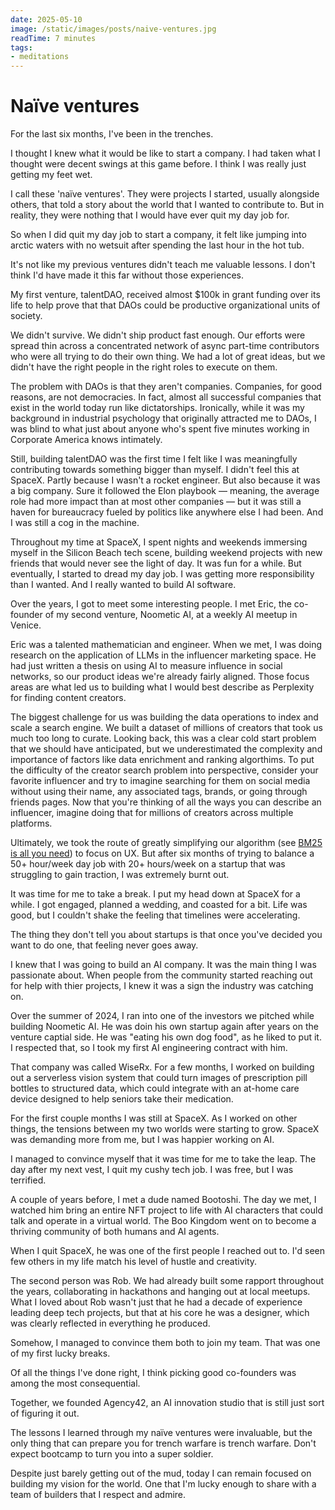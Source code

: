 ```yaml
---
date: 2025-05-10
image: /static/images/posts/naive-ventures.jpg
readTime: 7 minutes
tags:
- meditations
---
```





# Naïve ventures

For the last six months, I've been in the trenches.

I thought I knew what it would be like to start a company. I had taken what I thought were decent swings at this game before. I think I was really just getting my feet wet.

I call these 'naïve ventures'. They were projects I started, usually alongside others, that told a story about the world that I wanted to contribute to. But in reality, they were nothing that I would have ever quit my day job for. 

So when I did quit my day job to start a company, it felt like jumping into arctic waters with no wetsuit after spending the last hour in the hot tub.

It's not like my previous ventures didn't teach me valuable lessons. I don't think I'd have made it this far without those experiences.

My first venture, talentDAO, received almost $100k in grant funding over its life to help prove that that DAOs could be productive organizational units of society.

We didn't survive. We didn't ship product fast enough. Our efforts were spread thin across a concentrated network of async part-time contributors who were all trying to do their own thing. We had a lot of great ideas, but we didn't have the right people in the right roles to execute on them.

The problem with DAOs is that they aren't companies. Companies, for good reasons, are not democracies. In fact, almost all successful companies that exist in the world today run like dictatorships. Ironically, while it was my background in industrial psychology that originally attracted me to DAOs, I was blind to what just about anyone who's spent five minutes working in Corporate America knows intimately.

Still, building talentDAO was the first time I felt like I was meaningfully contributing towards something bigger than myself. I didn't feel this at SpaceX. Partly because I wasn't a rocket engineer. But also because it was a big company. Sure it followed the Elon playbook — meaning, the average role had more impact than at most other companies — but it was still a haven for bureaucracy fueled by politics like anywhere else I had been. And I was still a cog in the machine.

Throughout my time at SpaceX, I spent nights and weekends immersing myself in the Silicon Beach tech scene, building weekend projects with new friends that would never see the light of day. It was fun for a while. But eventually, I started to dread my day job. I was getting more responsibility than I wanted. And I really wanted to build AI software.

Over the years, I got to meet some interesting people. I met Eric, the co-founder of my second venture, Noometic AI, at a weekly AI meetup in Venice. 

Eric was a talented mathematician and engineer. When we met, I was doing research on the application of LLMs in the influencer marketing space. He had just written a thesis on using AI to measure influence in social networks, so our product ideas we're already fairly aligned. Those focus areas are what led us to building what I would best describe as Perplexity for finding content creators.

The biggest challenge for us was building the data operations to index and scale a search engine. We built a dataset of millions of creators that took us much too long to curate. Looking back, this was a clear cold start problem that we should have anticipated, but we underestimated the complexity and importance of factors like data enrichment and ranking algorthims. To put the difficulty of the creator search problem into perspective, consider your favorite influencer and try to imagine searching for them on social media without using their name, any associated tags, brands, or going through friends pages. Now that you're thinking of all the ways you can describe an influencer, imagine doing that for millions of creators across multiple platforms.


Ultimately, we took the route of greatly simplifying our algorithm (see [BM25 is all you need](https://shoshin.blog/bm25-is-all-you-need.html)) to focus on UX. But after six months of trying to balance a 50+ hour/week day job with 20+ hours/week on a startup that was struggling to gain traction, I was extremely burnt out. 

It was time for me to take a break. I put my head down at SpaceX for a while. I got engaged, planned a wedding, and coasted for a bit. Life was good, but I couldn't shake the feeling that timelines were accelerating.

The thing they don't tell you about startups is that once you've decided you want to do one, that feeling never goes away.

I knew that I was going to build an AI company. It was the main thing I was passionate about. When people from the community started reaching out for help with thier projects, I knew it was a sign the industry was catching on. 

Over the summer of 2024, I ran into one of the investors we pitched while building Noometic AI. He was doin his own startup again after years on the venture captial side. He was "eating his own dog food", as he liked to put it. I respected that, so I took my first AI engineering contract with him.

That company was called WiseRx. For a few months, I worked on building out a serverless vision system that could turn images of prescription pill bottles to structured data, which could integrate with an at-home care device designed to help seniors take their medication.

For the first couple months I was still at SpaceX. As I worked on other things, the tensions between my two worlds were starting to grow. SpaceX was demanding more from me, but I was happier working on AI.

I managed to convince myself that it was time for me to take the leap. The day after my next vest, I quit my cushy tech job. I was free, but I was terrified.

A couple of years before, I met a dude named Bootoshi. The day we met, I watched him bring an entire NFT project to life with AI characters that could talk and operate in a virtual world. The Boo Kingdom went on to become a thriving community of both humans and AI agents.

When I quit SpaceX, he was one of the first people I reached out to. I'd seen few others in my life match his level of hustle and creativity.

The second person was Rob. We had already built some rapport throughout the years, collaborating in hackathons and hanging out at local meetups. What I loved about Rob wasn't just that he had a decade of experience leading deep tech projects, but that at his core he was a designer, which was clearly reflected in everything he produced.

Somehow, I managed to convince them both to join my team. That was one of my first lucky breaks.

Of all the things I've done right, I think picking good co-founders was among the most consequential.

Together, we founded Agency42, an AI innovation studio that is still just sort of figuring it out.

The lessons I learned through my naïve ventures were invaluable, but the only thing that can prepare you for trench warfare is trench warfare. Don't expect bootcamp to turn you into a super soldier.

Despite just barely getting out of the mud, today I can remain focused on building my vision for the world. One that I'm lucky enough to share with a team of builders that I respect and admire.